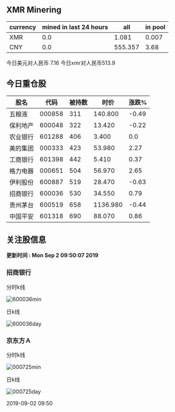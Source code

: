 ## XMR Minering

|currency|mined in last 24 hours|all|in pool|
|---|---|---|---|
|XMR|0.0|1.081|0.007|
|CNY|0.0|555.357|3.68|

今日美元对人民币 7.16	今日xmr对人民币513.9


## 今日重仓股 

|股名|代码|被持数|时价|涨跌%|
|---|---|---|---|---|
|五粮液|000858|311|140.800|-0.49|
|保利地产|600048|322|13.420|-0.22|
|农业银行|601288|406|3.400|0.0|
|美的集团|000333|423|53.980|2.27|
|工商银行|601398|442|5.410|0.37|
|格力电器|000651|504|56.970|2.65|
|伊利股份|600887|519|28.470|-0.63|
|招商银行|600036|530|34.550|0.79|
|贵州茅台|600519|658|1136.980|-0.44|
|中国平安|601318|690|88.070|0.86|

## 关注股信息
**更新时间 : Mon Sep  2 09:50:07 2019**
### 招商银行 
分时k线

![600036min](http://image.sinajs.cn/newchart/min/n/sh600036.gif)

日k线

![600036day](http://image.sinajs.cn/newchart/daily/n/sh600036.gif)

### 京东方Ａ 
分时k线

![000725min](http://image.sinajs.cn/newchart/min/n/sz000725.gif)

日k线

![000725day](http://image.sinajs.cn/newchart/daily/n/sz000725.gif)

2019-09-02 09:50